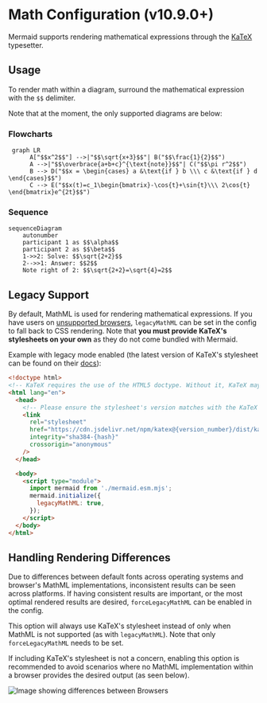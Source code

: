 # Math Configuration (v10.9.0+)

Mermaid supports rendering mathematical expressions through the [KaTeX](https://katex.org/) typesetter.

## Usage

To render math within a diagram, surround the mathematical expression with the `$$` delimiter.

Note that at the moment, the only supported diagrams are below:

### Flowcharts

```mermaid
 graph LR
      A["$$x^2$$"] -->|"$$\sqrt{x+3}$$"| B("$$\frac{1}{2}$$")
      A -->|"$$\overbrace{a+b+c}^{\text{note}}$$"| C("$$\pi r^2$$")
      B --> D("$$x = \begin{cases} a &\text{if } b \\\ c &\text{if } d \end{cases}$$")
      C --> E("$$x(t)=c_1\begin{bmatrix}-\cos{t}+\sin{t}\\\ 2\cos{t} \end{bmatrix}e^{2t}$$")
```

### Sequence

```mermaid
sequenceDiagram
    autonumber
    participant 1 as $$\alpha$$
    participant 2 as $$\beta$$
    1->>2: Solve: $$\sqrt{2+2}$$
    2-->>1: Answer: $$2$$
    Note right of 2: $$\sqrt{2+2}=\sqrt{4}=2$$
```

## Legacy Support

By default, MathML is used for rendering mathematical expressions. If you have users on [unsupported browsers](https://caniuse.com/?search=mathml), `legacyMathML` can be set in the config to fall back to CSS rendering. Note that **you must provide KaTeX's stylesheets on your own** as they do not come bundled with Mermaid.

Example with legacy mode enabled (the latest version of KaTeX's stylesheet can be found on their [docs](https://katex.org/docs/browser.html)):

```html
<!doctype html>
<!-- KaTeX requires the use of the HTML5 doctype. Without it, KaTeX may not render properly -->
<html lang="en">
  <head>
    <!-- Please ensure the stylesheet's version matches with the KaTeX version in your package-lock -->
    <link
      rel="stylesheet"
      href="https://cdn.jsdelivr.net/npm/katex@{version_number}/dist/katex.min.css"
      integrity="sha384-{hash}"
      crossorigin="anonymous"
    />
  </head>

  <body>
    <script type="module">
      import mermaid from './mermaid.esm.mjs';
      mermaid.initialize({
        legacyMathML: true,
      });
    </script>
  </body>
</html>
```

## Handling Rendering Differences

Due to differences between default fonts across operating systems and browser's MathML implementations, inconsistent results can be seen across platforms. If having consistent results are important, or the most optimal rendered results are desired, `forceLegacyMathML` can be enabled in the config.

This option will always use KaTeX's stylesheet instead of only when MathML is not supported (as with `legacyMathML`). Note that only `forceLegacyMathML` needs to be set.

If including KaTeX's stylesheet is not a concern, enabling this option is recommended to avoid scenarios where no MathML implementation within a browser provides the desired output (as seen below).

![Image showing differences between Browsers](img/mathMLDifferences.png)
